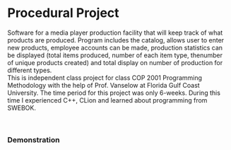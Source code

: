 # Procedural Project 

Software for a media player production facility that will keep track of what products are produced. Program includes the catalog, allows user to enter new products, employee accounts can be made, production statistics can be displayed (total items produced, number of each item type, thenumber of unique products created) and total display on number of production for different types. <br/>
This is independent class project for class COP 2001 Programming Methodology with the help of Prof. Vanselow at Florida Gulf Coast University. The time period for this project was only 6-weeks. 
During this time I experienced C++, CLion and learned about programming from SWEBOK.  

<br/>

### Demonstration 
 
